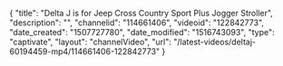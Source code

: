{
    "title": "Delta J is for Jeep Cross Country Sport Plus Jogger Stroller",
    "description": "",
    "channelid": "114661406",
    "videoid": "122842773",
    "date_created": "1507727780",
    "date_modified": "1516743093",
    "type": "captivate",
    "layout": "channelVideo",
    "url": "\/latest-videos\/deltaj-60194459-mp4\/114661406-122842773"
}